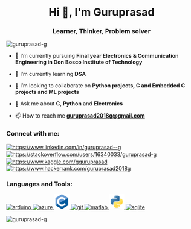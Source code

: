 <h1 align="center">Hi 👋, I'm Guruprasad</h1>
<h3 align="center">Learner, Thinker, Problem solver</h3>

<p align="left"> <img src="https://komarev.com/ghpvc/?username=guruprasad-g&label=Profile%20views&color=0e75b6&style=flat" alt="guruprasad-g" /> </p>

- 🔭 I’m currently pursuing **Final year Electronics & Communication Engineering in Don Bosco Institute of Technology**

- 🌱 I’m currently learning **DSA**

- 👯 I’m looking to collaborate on **Python projects, C and Embedded C projects and ML projects**

- 💬 Ask me about  **C**, **Python** and **Electronics**

- 📫 How to reach me **guruprasad2018g@gmail.com**

<h3 align="left">Connect with me:</h3>
<p align="left">
<a href="https://linkedin.com/in/https://www.linkedin.com/in/guruprasad--g" target="blank"><img align="center" src="https://raw.githubusercontent.com/rahuldkjain/github-profile-readme-generator/master/src/images/icons/Social/linked-in-alt.svg" alt="https://www.linkedin.com/in/guruprasad--g" height="30" width="40" /></a>
<a href="https://stackoverflow.com/users/https://stackoverflow.com/users/16340033/guruprasad-g" target="blank"><img align="center" src="https://raw.githubusercontent.com/rahuldkjain/github-profile-readme-generator/master/src/images/icons/Social/stack-overflow.svg" alt="https://stackoverflow.com/users/16340033/guruprasad-g" height="30" width="40" /></a>
<a href="https://kaggle.com/https://www.kaggle.com/gguruprasad" target="blank"><img align="center" src="https://raw.githubusercontent.com/rahuldkjain/github-profile-readme-generator/master/src/images/icons/Social/kaggle.svg" alt="https://www.kaggle.com/gguruprasad" height="30" width="40" /></a>
<a href="https://www.hackerrank.com/https://www.hackerrank.com/guruprasad2018g" target="blank"><img align="center" src="https://raw.githubusercontent.com/rahuldkjain/github-profile-readme-generator/master/src/images/icons/Social/hackerrank.svg" alt="https://www.hackerrank.com/guruprasad2018g" height="30" width="40" /></a>
</p>

<h3 align="left">Languages and Tools:</h3>
<p align="left"> <a href="https://www.arduino.cc/" target="_blank"> <img src="https://cdn.worldvectorlogo.com/logos/arduino-1.svg" alt="arduino" width="40" height="40"/> </a> <a href="https://azure.microsoft.com/en-in/" target="_blank"> <img src="https://www.vectorlogo.zone/logos/microsoft_azure/microsoft_azure-icon.svg" alt="azure" width="40" height="40"/> </a> <a href="https://www.cprogramming.com/" target="_blank"> <img src="https://raw.githubusercontent.com/devicons/devicon/master/icons/c/c-original.svg" alt="c" width="40" height="40"/> </a> <a href="https://git-scm.com/" target="_blank"> <img src="https://www.vectorlogo.zone/logos/git-scm/git-scm-icon.svg" alt="git" width="40" height="40"/> </a> <a href="https://www.mathworks.com/" target="_blank"> <img src="https://upload.wikimedia.org/wikipedia/commons/2/21/Matlab_Logo.png" alt="matlab" width="40" height="40"/> </a> <a href="https://www.python.org" target="_blank"> <img src="https://raw.githubusercontent.com/devicons/devicon/master/icons/python/python-original.svg" alt="python" width="40" height="40"/> </a> <a href="https://www.sqlite.org/" target="_blank"> <img src="https://www.vectorlogo.zone/logos/sqlite/sqlite-icon.svg" alt="sqlite" width="40" height="40"/> </a> </p>

<p><img align="center" src="https://github-readme-stats.vercel.app/api/top-langs?username=guruprasad-g&show_icons=true&locale=en&layout=compact" alt="guruprasad-g" /></p>
